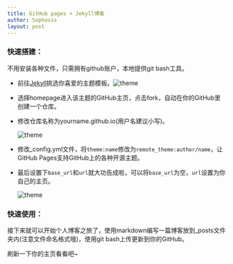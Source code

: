 ```yaml
---
title: GitHub pages + Jekyll博客
author: Sophosss
layout: post
---
```

### 快速搭建：

不用安装各种文件，只需拥有github账户，本地提供git bash工具。

- 前往[Jekyll]([http://jekyllthemes.org](http://jekyllthemes.org/) )挑选你喜爱的主题模板。![theme](https://Sophosss.github.io/assets/images/1.png)

- 选择homepage进入该主题的GitHub主页，点击fork，自动在你的GitHub里创建一个仓库。

- 修改仓库名称为yourname.github.io(用户名建议小写)。

  ![theme](https://Sophosss.github.io/assets/images/2.png)

- 修改_config.yml文件，将`theme:name`修改为`remote_theme:author/name`，让GitHub Pages支持GitHub上的各种开源主题。

- 最后设置下`base_url`和`url`就大功告成啦，可以将`base_url`为空，`url`设置为你自己的主页。

  ![theme](https://Sophosss.github.io/assets/images/3.png)

### 快速使用：

接下来就可以开始个人博客之旅了，使用markdown编写一篇博客放到_posts文件夹内(注意文件命名格式哦)，使用git bash上传更新到你的GitHub。

刷新一下你的主页看看吧~